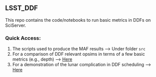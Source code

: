## LSST_DDF
This repo contains the code/notebooks to run basic metrics in DDFs on SciServer.

### Quick Access:
1. The scripts used to produce the MAF results --> Under folder `src`
1. For a comparison of DDF relevant opsims in terms of a few basic metrics (e.g., depth) --> [Here](./notebooks/01_DDFBasciMetrics.ipynb)
2. For a demonstration of the lunar complication in DDF scheduling --> [Here](./notebooks/02_DDFLunar.ipynb)
